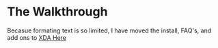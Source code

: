 # **The Walkthrough** #

Becasue formating text is so limited, I have moved the install, FAQ's, and add ons to [XDA Here](http://forum.xda-developers.com/showthread.php?t=542727)